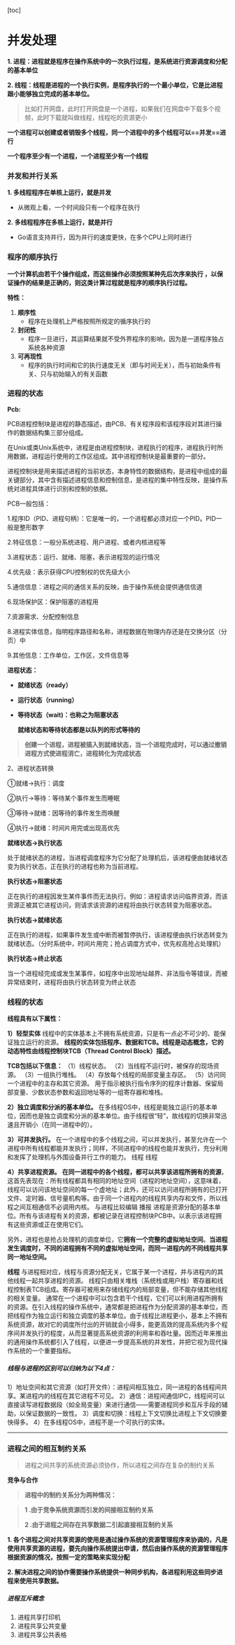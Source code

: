 [toc]

# 并发处理

**1. 进程：进程就是程序在操作系统中的一次执行过程，是系统进行资源调度和分配的基本单位**

**2. 线程：线程是进程的一个执行实例，是程序执行的一个最小单位，它是比进程跟小能够独立完成的基本单位。**

> 比如打开网盘，此时打开网盘是一个进程，如果我们在网盘中下载多个视频，此时下载就叫做线程，线程吃的资源更小

**一个进程可以创建或者销毁多个线程，同一个进程中的多个线程可以==并发==进行**

**一个程序至少有一个进程，一个进程至少有一个线程**



### 并发和并行关系

**1. 多线程程序在单核上运行，就是并发**

+ 从微观上看，一个时间段只有一个程序在执行

**2. 多线程程序在多核上运行，就是并行**

+ Go语言支持并行，因为并行的速度更快，在多个CPU上同时进行



### 程序的顺序执行

**一个计算机由若干个操作组成，而这些操作必须按照某种先后次序来执行 ，以保证操作的结果是正确的，则这类计算过程就是程序的顺序执行过程。**

**特性：**

1. **顺序性**
   + 程序在处理机上严格按照所规定的循序执行的
2. **封闭性**
   + 程序一旦进行，其运算结果就不受外界程序的影响，因为是一道程序独占系统各种资源
3. **可再现性**
   + 程序的执行时间和它的执行速度无关（即与时间无关），而与初始条件有关、只与初始输入的有关函数



### 进程的状态

**Pcb:**

PCB进程控制块是进程的静态描述，由PCB、有关程序段和该程序段对其进行操作的数据结构集三部分组成。

在Unix或类Unix系统中，进程是由进程控制块，进程执行的程序，进程执行时所用数据，进程运行使用的工作区组成。其中进程控制块是最重要的一部分。

进程控制块是用来描述进程的当前状态，本身特性的数据结构，是进程中组成的最关键部分，其中含有描述进程信息和控制信息，是进程的集中特性反映，是操作系统对进程具体进行识别和控制的依据。

PCB一般包括：

1.程序ID（PID、进程句柄）：它是唯一的，一个进程都必须对应一个PID。PID一般是整形数字

2.特征信息：一般分系统进程、用户进程、或者内核进程等

3.进程状态：运行、就绪、阻塞，表示进程现的运行情况

4.优先级：表示获得CPU控制权的优先级大小

5.通信信息：进程之间的通信关系的反映，由于操作系统会提供通信信道

6.现场保护区：保护阻塞的进程用

7.资源需求、分配控制信息

8.进程实体信息，指明程序路径和名称，进程数据在物理内存还是在交换分区（分页）中

9.其他信息：工作单位，工作区，文件信息等



**进程状态：**

* **就绪状态（ready）**

* **运行状态（running）**

* **等待状态（wait)：也称之为阻塞状态**

  **就绪状态和等待状态都是以队列的形式等待的**

> **创建一个进程，进程被插入到就绪状态，当一个进程完成时，可以通过撤销进程方式使进程消亡，进程转化为完成状态**

2、进程状态转换

①就绪→执行：调度

②执行→等待：等待某个事件发生而睡眠

③等待→就绪：因等待的事件发生而唤醒

④执行→就绪：时间片用完或出现高优先



**就绪状态→执行状态**

处于就绪状态的进程，当进程调度程序为它分配了处理机后，该进程便由就绪状态变为执行状态，正在执行的进程也称为当前进程。

**执行状态→阻塞状态**

正在执行的进程因发生某件事件而无法执行。例如：进程请求访问临界资源，而该资源正被其它进程访问，则请求该资源的进程将由执行状态转变为阻塞状态。

**执行状态→就绪状态**

正在执行的进程，如果事件发生或中断而被暂停执行，该进程便由执行状态转变为就绪状态。（分时系统中，时间片用完；抢占调度方式中，优先权高抢占处理机）

**执行状态→终止状态**

当一个进程经完成或发生某事件，如程序中出现地址越界、非法指令等错误，而被异常结束时，进程将由执行状态转变为终止状态



### 线程的状态

**线程具有以下属性：**

**1）轻型实体**
线程中的实体基本上不拥有系统资源，只是有一点必不可少的、能保证独立运行的资源。
**线程的实体包括程序、数据和TCB。线程是动态概念，它的动态特性由线程控制块TCB（Thread Control Block）描述。**

**TCB包括以下信息：**
（1）线程状态。
（2）当线程不运行时，被保存的现场资源。
（3）一组执行堆栈。
（4）存放每个线程的局部变量主存区。
（5）访问同一个进程中的主存和其它资源。
用于指示被执行指令序列的程序计数器、保留局部变量、少数状态参数和返回地址等的一组寄存器和堆栈。

**2）独立调度和分派的基本单位。**
在多线程OS中，线程是能独立运行的基本单位，因而也是独立调度和分派的基本单位。由于线程很“轻”，故线程的切换非常迅速且开销小（在同一进程中的）。

**3）可并发执行。**
在一个进程中的多个线程之间，可以并发执行，甚至允许在一个进程中所有线程都能并发执行；同样，不同进程中的线程也能并发执行，充分利用和发挥了处理机与外围设备并行工作的能力。
线程
线程

**4）共享进程资源。**
**在同一进程中的各个线程，都可以共享该进程所拥有的资源**，这首先表现在：所有线程都具有相同的地址空间（进程的地址空间），这意味着，线程可以访问该地址空间的每一个虚地址；此外，还可以访问进程所拥有的已打开文件、定时器、信号量机构等。由于同一个进程内的线程共享内存和文件，所以线程之间互相通信不必调用内核。
与进程比较编辑 播报
进程是资源分配的基本单位。所有与该进程有关的资源，都被记录在进程控制块PCB中。以表示该进程拥有这些资源或正在使用它们。

另外，进程也是抢占处理机的调度单位，它**拥有一个完整的虚拟地址空间**。**当进程发生调度时，不同的进程拥有不同的虚拟地址空间，而同一进程内的不同线程共享同一地址空间。**

**线程**
与进程相对应，线程与资源分配无关，它属于某一个进程，并与进程内的其他线程一起共享进程的资源。
线程只由相关堆栈（系统栈或用户栈）寄存器和线程控制表TCB组成。寄存器可被用来存储线程内的局部变量，但不能存储其他线程的相关变量。
通常在一个进程中可以包含若干个线程，它们可以利用进程所拥有的资源。在引入线程的操作系统中，通常都是把进程作为分配资源的基本单位，而把线程作为独立运行和独立调度的基本单位。由于线程比进程更小，基本上不拥有系统资源，故对它的调度所付出的开销就会小得多，能更高效的提高系统内多个程序间并发执行的程度，从而显著提高系统资源的利用率和吞吐量。因而近年来推出的通用操作系统都引入了线程，以便进一步提高系统的并发性，并把它视为现代操作系统的一个重要指标。



##### 线程与进程的区别可以归纳为以下4点：

1）地址空间和其它资源（如打开文件）：进程间相互独立，同一进程的各线程间共享。某进程内的线程在其它进程不可见。
2）通信：进程间通信IPC，线程间可以直接读写进程数据段（如全局变量）来进行通信——需要进程同步和互斥手段的辅助，以保证数据的一致性。
3）调度和切换：线程上下文切换比进程上下文切换要快得多。
4）在多线程OS中，进程不是一个可执行的实体。

---



### 进程之间的相互制约关系

> 进程之间共享的系统资源必须协作，所以进程之间存在复杂的制约关系

**竞争与合作**

> **进程中的制约关系分为两种情况：**

> **1 .由于竞争系统资源而引发的间接相互制约关系**
>
> **2 .由于进程之间存在共享数据二引起直接相互制约关系**

**1. 各个进程之间对共享资源的使用是通过操作系统的资源管理程序来协调的，凡是使用共享资源的进程，要先向操作系统提出申请，然后由操作系统的资源管理程序根据资源的情况，按照一定的策略来实现分配**

**2. 解决进程之间的协作需要操作系统提供一种同步机构，各进程利用这些同步进程来使用共享数据。**



##### 进程互斥概念

1. 进程共享打印机
2. 进程共享公共变量
3. 进程共享公共表格